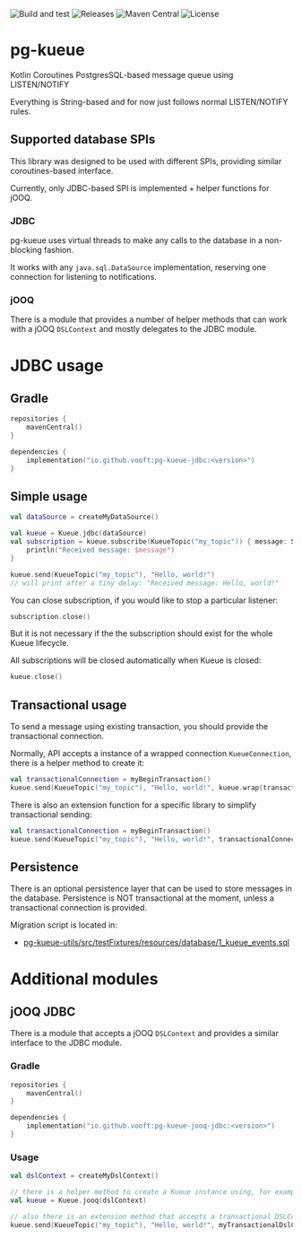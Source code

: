 ![Build and test](https://github.com/vooft/pg-kueue/actions/workflows/build.yml/badge.svg?branch=main)
![Releases](https://img.shields.io/github/v/release/vooft/pg-kueue)
![Maven Central](https://img.shields.io/maven-central/v/io.github.vooft/pg-kueue-core)
![License](https://img.shields.io/github/license/vooft/pg-kueue)

# pg-kueue
Kotlin Coroutines PostgresSQL-based message queue using LISTEN/NOTIFY

Everything is String-based and for now just follows normal LISTEN/NOTIFY rules.

## Supported database SPIs
This library was designed to be used with different SPIs, providing similar coroutines-based interface.

Currently, only JDBC-based SPI is implemented + helper functions for jOOQ.

### JDBC
pg-kueue uses virtual threads to make any calls to the database in a non-blocking fashion.

It works with any `java.sql.DataSource` implementation, reserving one connection for listening to notifications.

### jOOQ
There is a module that provides a number of helper methods that can work with a jOOQ `DSLContext` and mostly delegates to the JDBC module.

# JDBC usage

## Gradle
```kotlin
repositories {
    mavenCentral()
}

dependencies {
    implementation("io.github.vooft:pg-kueue-jdbc:<version>")
}
```

## Simple usage
```kotlin
val dataSource = createMyDataSource()

val kueue = Kueue.jdbc(dataSource)
val subscription = kueue.subscribe(KueueTopic("my_topic")) { message: String ->
    println("Received message: $message")
}

kueue.send(KueueTopic("my_topic"), "Hello, world!")
// will print after a tiny delay: "Received message: Hello, world!"
```

You can close subscription, if you would like to stop a particular listener:
```kotlin
subscription.close()
```

But it is not necessary if the the subscription should exist for the whole Kueue lifecycle.

All subscriptions will be closed automatically when Kueue is closed:
```kotlin
kueue.close()
```

## Transactional usage
To send a message using existing transaction, you should provide the transactional connection.

Normally, API accepts a instance of a wrapped connection `KueueConnection`, there is a helper method to create it:
```kotlin
val transactionalConnection = myBeginTransaction()
kueue.send(KueueTopic("my_topic"), "Hello, world!", kueue.wrap(transactionalConnection))
``` 

There is also an extension function for a specific library to simplify transactional sending:
```kotlin
val transactionalConnection = myBeginTransaction()
kueue.send(KueueTopic("my_topic"), "Hello, world!", transactionalConnection) // an extension function must be imported explicitly
```

## Persistence
There is an optional persistence layer that can be used to store messages in the database.
Persistence is NOT transactional at the moment, unless a transactional connection is provided.

Migration script is located in:
* [pg-kueue-utils/src/testFixtures/resources/database/1_kueue_events.sql](pg-kueue-utils/src/testFixtures/resources/database/1_kueue_events.sql)

# Additional modules
## jOOQ JDBC
There is a module that accepts a jOOQ `DSLContext` and provides a similar interface to the JDBC module.

### Gradle
```kotlin
repositories {
    mavenCentral()
}

dependencies {
    implementation("io.github.vooft:pg-kueue-jooq-jdbc:<version>")
}
```

### Usage
```kotlin
val dslContext = createMyDslContext()

// there is a helper method to create a Kueue instance using, for example, a non-transactional DSLContext
val kueue = Kueue.jooq(dslContext)

// also there is an extension method that accepts a transactional DSLContext to send notification within a transaction
kueue.send(KueueTopic("my_topic"), "Hello, world!", myTransactionalDslContext)
```

